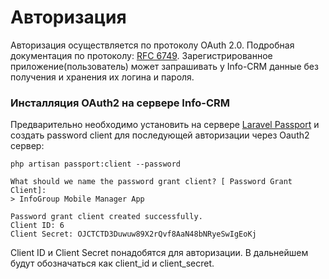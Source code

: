 # Авторизация
Авторизация осуществляется по протоколу OAuth 2.0. Подробная документация по протоколу: [RFC 6749](http://tools.ietf.org/html/rfc6749).
Зарегистрированное приложение(пользователь) может запрашивать у Info-CRM данные без получения и хранения их логина и пароля.

### Инсталляция OAuth2 на сервере Info-CRM
Предварительно необходимо установить на сервере [Laravel Passport](https://laravel.com/docs/5.3/passport#installation)
и создать password client для последующей авторизации через Oauth2 сервер:
```
php artisan passport:client --password
 
What should we name the password grant client? [ Password Grant Client]:
> InfoGroup Mobile Manager App            

Password grant client created successfully.
Client ID: 6
Client Secret: OJCTCTD3Duwuw89X2rQvf8AaN48bNRyeSwIgEoKj
```
Client ID и Client Secret понадобятся для авторизации. В дальнейшем будут обозначаться как client_id и client_secret.
